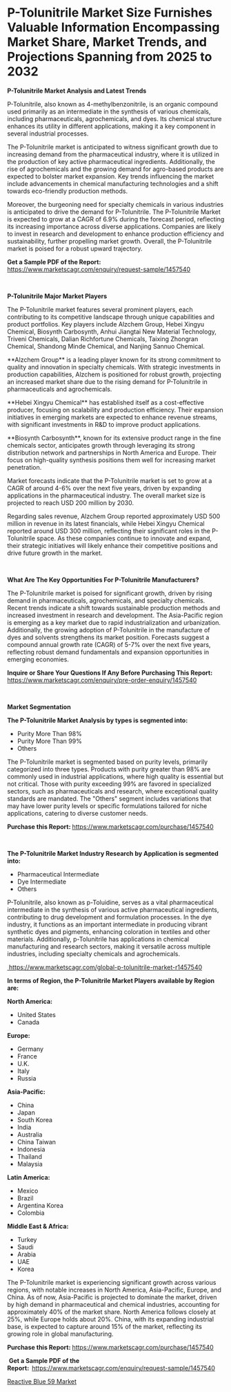 <p><h1>P-Tolunitrile Market Size Furnishes Valuable Information Encompassing Market Share, Market Trends, and Projections Spanning from 2025 to 2032</h1></p><p><strong>P-Tolunitrile Market Analysis and Latest Trends</strong></p>
<p><p>P-Tolunitrile, also known as 4-methylbenzonitrile, is an organic compound used primarily as an intermediate in the synthesis of various chemicals, including pharmaceuticals, agrochemicals, and dyes. Its chemical structure enhances its utility in different applications, making it a key component in several industrial processes.</p><p>The P-Tolunitrile market is anticipated to witness significant growth due to increasing demand from the pharmaceutical industry, where it is utilized in the production of key active pharmaceutical ingredients. Additionally, the rise of agrochemicals and the growing demand for agro-based products are expected to bolster market expansion. Key trends influencing the market include advancements in chemical manufacturing technologies and a shift towards eco-friendly production methods.</p><p>Moreover, the burgeoning need for specialty chemicals in various industries is anticipated to drive the demand for P-Tolunitrile. The P-Tolunitrile Market is expected to grow at a CAGR of 6.9% during the forecast period, reflecting its increasing importance across diverse applications. Companies are likely to invest in research and development to enhance production efficiency and sustainability, further propelling market growth. Overall, the P-Tolunitrile market is poised for a robust upward trajectory.</p></p>
<p><strong>Get a Sample PDF of the Report:&nbsp;</strong> <a href="https://www.marketscagr.com/enquiry/request-sample/1457540?utm_campaign=3271&utm_medium=2&utm_source=Github&utm_content=ia&utm_term=30032025&utm_id=p-tolunitrile">https://www.marketscagr.com/enquiry/request-sample/1457540</a></p>
<p>&nbsp;</p>
<p><strong>P-Tolunitrile Major Market Players</strong></p>
<p><p>The P-Tolunitrile market features several prominent players, each contributing to its competitive landscape through unique capabilities and product portfolios. Key players include Alzchem Group, Hebei Xingyu Chemical, Biosynth Carbosynth, Anhui Jiangtai New Material Technology, Triveni Chemicals, Dalian Richfortune Chemicals, Taixing Zhongran Chemical, Shandong Minde Chemical, and Nanjing Sannuo Chemical.</p><p>**Alzchem Group** is a leading player known for its strong commitment to quality and innovation in specialty chemicals. With strategic investments in production capabilities, Alzchem is positioned for robust growth, projecting an increased market share due to the rising demand for P-Tolunitrile in pharmaceuticals and agrochemicals.</p><p>**Hebei Xingyu Chemical** has established itself as a cost-effective producer, focusing on scalability and production efficiency. Their expansion initiatives in emerging markets are expected to enhance revenue streams, with significant investments in R&D to improve product applications.</p><p>**Biosynth Carbosynth**, known for its extensive product range in the fine chemicals sector, anticipates growth through leveraging its strong distribution network and partnerships in North America and Europe. Their focus on high-quality synthesis positions them well for increasing market penetration.</p><p>Market forecasts indicate that the P-Tolunitrile market is set to grow at a CAGR of around 4-6% over the next five years, driven by expanding applications in the pharmaceutical industry. The overall market size is projected to reach USD 200 million by 2030.</p><p>Regarding sales revenue, Alzchem Group reported approximately USD 500 million in revenue in its latest financials, while Hebei Xingyu Chemical reported around USD 300 million, reflecting their significant roles in the P-Tolunitrile space. As these companies continue to innovate and expand, their strategic initiatives will likely enhance their competitive positions and drive future growth in the market.</p></p>
<p>&nbsp;</p>
<p><strong>What Are The Key Opportunities For P-Tolunitrile Manufacturers?</strong></p>
<p><p>The P-Tolunitrile market is poised for significant growth, driven by rising demand in pharmaceuticals, agrochemicals, and specialty chemicals. Recent trends indicate a shift towards sustainable production methods and increased investment in research and development. The Asia-Pacific region is emerging as a key market due to rapid industrialization and urbanization. Additionally, the growing adoption of P-Tolunitrile in the manufacture of dyes and solvents strengthens its market position. Forecasts suggest a compound annual growth rate (CAGR) of 5-7% over the next five years, reflecting robust demand fundamentals and expansion opportunities in emerging economies.</p></p>
<p><strong>Inquire or Share Your Questions If Any Before Purchasing This Report:</strong> <a href="https://www.marketscagr.com/enquiry/pre-order-enquiry/1457540?utm_campaign=3271&utm_medium=2&utm_source=Github&utm_content=ia&utm_term=30032025&utm_id=p-tolunitrile">https://www.marketscagr.com/enquiry/pre-order-enquiry/1457540</a></p>
<p>&nbsp;</p>
<p><strong>Market Segmentation</strong></p>
<p><strong>The P-Tolunitrile Market Analysis by types is segmented into:</strong></p>
<p><ul><li>Purity More Than 98%</li><li>Purity More Than 99%</li><li>Others</li></ul></p>
<p><p>The P-Tolunitrile market is segmented based on purity levels, primarily categorized into three types. Products with purity greater than 98% are commonly used in industrial applications, where high quality is essential but not critical. Those with purity exceeding 99% are favored in specialized sectors, such as pharmaceuticals and research, where exceptional quality standards are mandated. The "Others" segment includes variations that may have lower purity levels or specific formulations tailored for niche applications, catering to diverse customer needs.</p></p>
<p><strong>Purchase this Report:&nbsp;</strong><a href="https://www.marketscagr.com/purchase/1457540?utm_campaign=3271&utm_medium=2&utm_source=Github&utm_content=ia&utm_term=30032025&utm_id=p-tolunitrile">https://www.marketscagr.com/purchase/1457540</a></p>
<p>&nbsp;</p>
<p><strong>The P-Tolunitrile Market Industry Research by Application is segmented into:</strong></p>
<p><ul><li>Pharmaceutical Intermediate</li><li>Dye Intermediate</li><li>Others</li></ul></p>
<p><p>P-Tolunitrile, also known as p-Toluidine, serves as a vital pharmaceutical intermediate in the synthesis of various active pharmaceutical ingredients, contributing to drug development and formulation processes. In the dye industry, it functions as an important intermediate in producing vibrant synthetic dyes and pigments, enhancing coloration in textiles and other materials. Additionally, p-Tolunitrile has applications in chemical manufacturing and research sectors, making it versatile across multiple industries, including specialty chemicals and agrochemicals.</p></p>
<p><a href="https://www.marketscagr.com/global-p-tolunitrile-market-r1457540?utm_campaign=3271&utm_medium=2&utm_source=Github&utm_content=ia&utm_term=30032025&utm_id=p-tolunitrile">&nbsp;https://www.marketscagr.com/global-p-tolunitrile-market-r1457540</a></p>
<p><strong>In terms of Region, the P-Tolunitrile Market Players available by Region are:</strong></p>
<p>
    <p> <strong> North America: </strong>
        <ul>
            <li>United States</li>
            <li>Canada</li>
        </ul>
        </p> 
    <p> <strong> Europe: </strong>
        <ul>
            <li>Germany</li>
            <li>France</li>
            <li>U.K.</li>
            <li>Italy</li>
            <li>Russia</li>
        </ul>
        </p> 
    <p> <strong> Asia-Pacific: </strong>
        <ul>
            <li>China</li>
            <li>Japan</li>
            <li>South Korea</li>
            <li>India</li>
            <li>Australia</li>
            <li>China Taiwan</li>
            <li>Indonesia</li>
            <li>Thailand</li>
            <li>Malaysia</li>
        </ul>
        </p> 
    <p> <strong> Latin America: </strong>
        <ul>
            <li>Mexico</li>
            <li>Brazil</li>
            <li>Argentina Korea</li>
            <li>Colombia</li>
        </ul>
        </p> 
    <p> <strong> Middle East & Africa: </strong>
        <ul>
            <li>Turkey</li>
            <li>Saudi</li>
            <li>Arabia</li>
            <li>UAE</li>
            <li>Korea</li>
        </ul>
    </p>
    </p>
<p><p>The P-Tolunitrile market is experiencing significant growth across various regions, with notable increases in North America, Asia-Pacific, Europe, and China. As of now, Asia-Pacific is projected to dominate the market, driven by high demand in pharmaceutical and chemical industries, accounting for approximately 40% of the market share. North America follows closely at 25%, while Europe holds about 20%. China, with its expanding industrial base, is expected to capture around 15% of the market, reflecting its growing role in global manufacturing.</p></p>
<p><strong>Purchase this Report: </strong><a href="https://www.marketscagr.com/purchase/1457540?utm_campaign=3271&utm_medium=2&utm_source=Github&utm_content=ia&utm_term=30032025&utm_id=p-tolunitrile">https://www.marketscagr.com/purchase/1457540</a></p>
<p>&nbsp;<strong>Get a Sample PDF of the Report:&nbsp;&nbsp;</strong><a href="https://www.marketscagr.com/enquiry/request-sample/1457540?utm_campaign=3271&utm_medium=2&utm_source=Github&utm_content=ia&utm_term=30032025&utm_id=p-tolunitrile">https://www.marketscagr.com/enquiry/request-sample/1457540</a></p>
<p><strong></strong></p>
<p><p><a href="https://github.com/usraceby/Market-Research-Report-List-1/blob/main/reactive-blue-59-market.md?utm_campaign=3271&utm_medium=2&utm_source=Github&utm_content=ia&utm_term=30032025&utm_id=p-tolunitrile">Reactive Blue 59 Market</a></p></p>